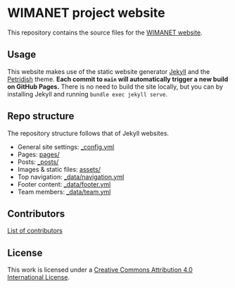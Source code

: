 # WIMANET project website

This repository contains the source files for the [WIMANET website](https://tavimalara.github.io/wimanet/).

## Usage

This website makes use of the static website generator [Jekyll](https://jekyllrb.com/) and the [Petridish](https://github.com/peterdesmet/petridish) theme. **Each commit to `main` will automatically trigger a new build on GitHub Pages.** There is no need to build the site locally, but you can by installing Jekyll and running `bundle exec jekyll serve`.

## Repo structure

The repository structure follows that of Jekyll websites.

- General site settings: [_config.yml](_config.yml)
- Pages: [pages/](pages/)
- Posts: [_posts/](_posts/)
- Images & static files: [assets/](assets/)
- Top navigation: [_data/navigation.yml](_data/navigation.yml)
- Footer content: [_data/footer.yml](_data/footer.yml)
- Team members: [_data/team.yml](_data/team.yml)

## Contributors

[List of contributors](https://github.com/tavimalara/wimanet/contributors)

## License

This work is licensed under a [Creative Commons Attribution 4.0 International License](https://creativecommons.org/licenses/by/4.0/).
